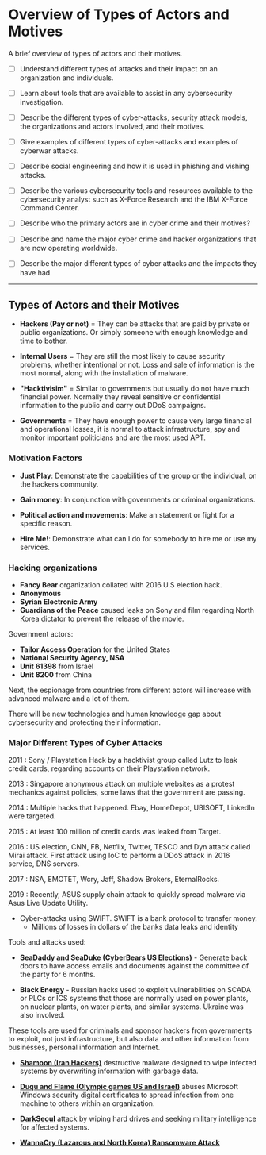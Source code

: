 
# Overview of Types of Actors and Motives

A brief overview of types of actors and their motives.

- [ ] Understand different types of attacks and their impact on an organization and individuals.
- [ ] Learn about tools that are available to assist in any cybersecurity investigation.
- [ ] Describe the different types of cyber-attacks, security attack models, the organizations and actors involved, and their motives.
- [ ] Give examples of different types of cyber-attacks and examples of cyberwar attacks.
- [ ] Describe social engineering and how it is used in phishing and vishing attacks.
- [ ] Describe the various cybersecurity tools and resources available to the cybersecurity analyst such as X-Force Research and the IBM X-Force Command Center.

- [ ] Describe who the primary actors are in cyber crime and their motives?

- [ ] Describe and name the major cyber crime and hacker organizations that are now operating worldwide.

- [ ] Describe the major different types of cyber attacks and the impacts they have had.

---

## Types of Actors and their Motives

- **Hackers (Pay or not)** = They can be attacks that are paid by private or public organizations. Or simply someone with enough knowledge and time to bother.

- **Internal Users** = They are still the most likely to cause security problems, whether intentional or not. Loss and sale of information is the most normal, along with the installation of malware.

- **"Hacktivisim"** = Similar to governments but usually do not have much financial power. Normally they reveal sensitive or confidential information to the public and carry out DDoS campaigns.

- **Governments** = They have enough power to cause very large financial and operational losses, it is normal to attack infrastructure, spy and monitor important politicians and are the most used APT.

### Motivation Factors

- **Just Play**: Demonstrate the capabilities of the group or the individual, on the hackers community.

- **Gain money**: In conjunction with governments or criminal organizations.

- **Political action and movements**: Make an statement or fight for a specific reason.

- **Hire Me!**: Demonstrate what can I do for somebody to hire me or use my services.

### Hacking organizations

- **Fancy Bear** organization collated with 2016 U.S election hack.
- **Anonymous**
- **Syrian Electronic Army**
- **Guardians of the Peace** caused leaks on Sony and film regarding North Korea dictator to prevent the release of the movie.

Government actors:

- **Tailor Access Operation** for the United States
- **National Security Agency, NSA**
- **Unit 61398** from Israel
- **Unit 8200** from China

Next, the espionage from countries from different actors will increase with advanced malware and a lot of them.

There will be new technologies and human knowledge gap about cybersecurity and protecting their information.

### Major Different Types of Cyber Attacks

2011
: Sony / Playstation Hack by a hacktivist group called Lutz to leak credit cards, regarding accounts on their Playstation network.

2013
: Singapore anonymous attack on multiple websites as a protest mechanics against policies, some laws that the government are passing.

2014
: Multiple hacks that happened. Ebay, HomeDepot, UBISOFT, LinkedIn were targeted.

2015
: At least 100 million of credit cards was leaked from Target.

2016
: US election, CNN, FB, Netflix, Twitter, TESCO and Dyn attack called Mirai attack. First attack using IoC to perform a DDoS attack in 2016 service, DNS servers.

2017
: NSA, EMOTET, Wcry, Jaff, Shadow Brokers, EternalRocks.

2019
: Recently, ASUS supply chain attack to quickly spread malware via Asus Live Update Utility.

- Cyber-attacks using SWIFT. SWIFT is a bank protocol to transfer money.
  - Millions of losses in dollars of the banks data leaks and identity

Tools and attacks used:

- **SeaDaddy and SeaDuke (CyberBears US Elections)** - Generate back doors to have access emails and documents against the committee of the party for 6 months.

- **Black Energy** - Russian hacks used to exploit vulnerabilities on SCADA or PLCs or ICS systems that those are normally used on power plants, on nuclear plants, on water plants, and similar systems. Ukraine was also involved.

These tools are used for criminals and sponsor hackers from governments to exploit, not just infrastructure, but also data and other information from businesses, personal information and Internet.

- [**Shamoon (Iran Hackers)**](https://www.zdnet.com/article/shamoons-data-wiping-malware-believed-to-be-the-work-of-iranian-hackers/) destructive malware designed to wipe infected systems by overwriting information with garbage data.

- [**Duqu and Flame (Olympic games US and Israel)**](https://www.darkreading.com/attacks-breaches/flame-burns-microsoft-with-digital-certificate-hack) abuses Microsoft Windows security digital certificates to spread infection from one machine to others within an organization.

- [**DarkSeoul**](https://www.zdnet.com/article/south-korea-hacks-blamed-on-dark-seoul-gang/) attack by wiping hard drives and seeking military intelligence for affected systems.

- [**WannaCry (Lazarous and North Korea) Ransomware Attack**](https://en.wikipedia.org/wiki/WannaCry_ransomware_attack)

